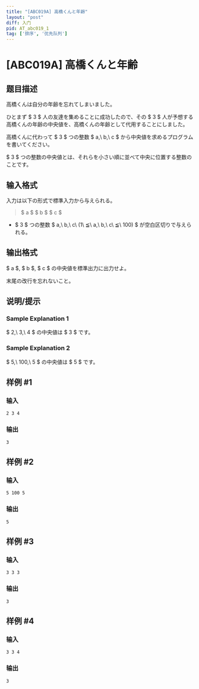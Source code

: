 ```yaml
---
title: "[ABC019A] 高橋くんと年齢"
layout: "post"
diff: 入门
pid: AT_abc019_1
tag: ['排序', '优先队列']
---
```


# [ABC019A] 高橋くんと年齢

## 题目描述

[problemUrl]: https://atcoder.jp/contests/abc019/tasks/abc019_1

高橋くんは自分の年齢を忘れてしまいました。

ひとまず $ 3 $ 人の友達を集めることに成功したので、その $ 3 $ 人が予想する高橋くんの年齢の中央値を、高橋くんの年齢として代用することにしました。

高橋くんに代わって $ 3 $ つの整数 $ a,\ b,\ c $ から中央値を求めるプログラムを書いてください。

$ 3 $ つの整数の中央値とは、それらを小さい順に並べて中央に位置する整数のことです。

## 输入格式

入力は以下の形式で標準入力から与えられる。

> $ a $ $ b $ $ c $

- $ 3 $ つの整数 $ a,\ b,\ c\ (1\ ≦\ a,\ b,\ c\ ≦\ 100) $ が空白区切りで与えられる。

## 输出格式

$ a $, $ b $, $ c $ の中央値を標準出力に出力せよ。

末尾の改行を忘れないこと。

## 说明/提示

### Sample Explanation 1

$ 2,\ 3,\ 4 $ の中央値は $ 3 $ です。

### Sample Explanation 2

$ 5,\ 100,\ 5 $ の中央値は $ 5 $ です。

## 样例 #1

### 输入

```
2 3 4
```

### 输出

```
3
```

## 样例 #2

### 输入

```
5 100 5
```

### 输出

```
5
```

## 样例 #3

### 输入

```
3 3 3
```

### 输出

```
3
```

## 样例 #4

### 输入

```
3 3 4
```

### 输出

```
3
```

